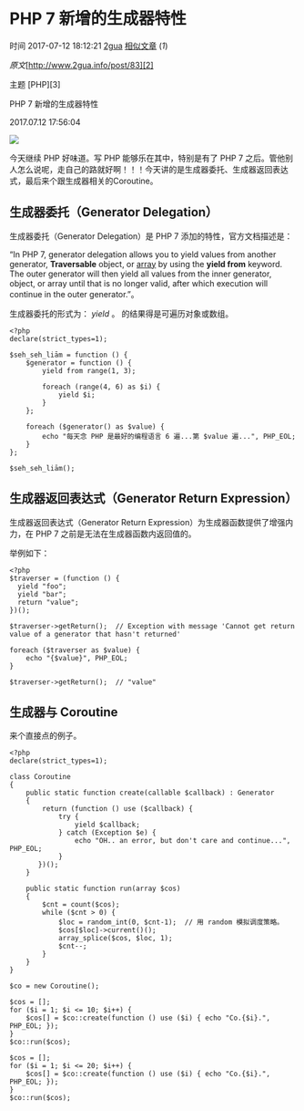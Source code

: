# PHP 7 新增的生成器特性

 时间 2017-07-12 18:12:21  [2gua][0]  [相似文章][1] (_1_)

_原文_[http://www.2gua.info/post/83][2]

 主题 [PHP][3]

PHP 7 新增的生成器特性

2017.07.12 17:56:04

![][4]

今天继续 PHP 好味道。写 PHP 能够乐在其中，特别是有了 PHP 7 之后。管他别人怎么说呢，走自己的路就好啊！！！今天讲的是生成器委托、生成器返回表达式，最后来个跟生成器相关的Coroutine。

## 生成器委托（Generator Delegation）

生成器委托（Generator Delegation）是 PHP 7 添加的特性，官方文档描述是：

“In PHP 7, generator delegation allows you to yield values from another generator, **Traversable** object, or [array][5] by using the **yield from** keyword. The outer generator will then yield all values from the inner generator, object, or array until that is no longer valid, after which execution will continue in the outer generator.”。 

生成器委托的形式为： _yield <expr>_ 。 _<expr>_ 的结果得是可遍历对象或数组。 

    <?php
    declare(strict_types=1);
    
    $seh_seh_liām = function () {
        $generator = function () {
            yield from range(1, 3);
    
            foreach (range(4, 6) as $i) {
                yield $i;
            }
        };
    
        foreach ($generator() as $value) {
            echo "每天念 PHP 是最好的编程语言 6 遍...第 $value 遍...", PHP_EOL;
        }
    };
    
    $seh_seh_liām();

## 生成器返回表达式（Generator Return Expression）

生成器返回表达式（Generator Return Expression）为生成器函数提供了增强内力，在 PHP 7 之前是无法在生成器函数内返回值的。

举例如下：

    <?php
    $traverser = (function () {
      yield "foo";
      yield "bar";
      return "value";
    })();
    
    $traverser->getReturn();  // Exception with message 'Cannot get return value of a generator that hasn't returned'
    
    foreach ($traverser as $value) {
        echo "{$value}", PHP_EOL;
    }
    
    $traverser->getReturn();  // "value"

## 生成器与 Coroutine

来个直接点的例子。

    <?php
    declare(strict_types=1);
    
    class Coroutine
    {
        public static function create(callable $callback) : Generator
        {
            return (function () use ($callback) {
                try {
                    yield $callback;
                } catch (Exception $e) {
                    echo "OH.. an error, but don't care and continue...", PHP_EOL;
                }
           })();
        }
    
        public static function run(array $cos)
        {
            $cnt = count($cos);
            while ($cnt > 0) {
                $loc = random_int(0, $cnt-1);  // 用 random 模拟调度策略。
                $cos[$loc]->current()();
                array_splice($cos, $loc, 1);
                $cnt--;
            }
        }
    }
    
    $co = new Coroutine();
    
    $cos = [];
    for ($i = 1; $i <= 10; $i++) {
        $cos[] = $co::create(function () use ($i) { echo "Co.{$i}.", PHP_EOL; });
    }
    $co::run($cos);
    
    $cos = [];
    for ($i = 1; $i <= 20; $i++) {
        $cos[] = $co::create(function () use ($i) { echo "Co.{$i}.", PHP_EOL; });
    }
    $co::run($cos);

[0]: /sites/ZJVNjmE
[1]: /articles/dup?id=e2mUZzy
[2]: http://www.2gua.info/post/83
[4]: http://img1.tuicool.com/j2AZfiu.png!web
[5]: http://php.net/manual/zh/language.types.array.php